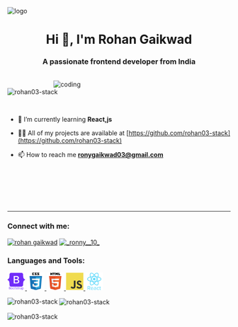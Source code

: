 ![logo](https://github.com/Ashutosh-PMishra/Ashutosh-PMishra/blob/main/Github%20Banner.png)
<h1 align="center">Hi 👋, I'm Rohan Gaikwad</h1>
<h3 align="center">A passionate frontend developer from India</h3>

<br>
<img align="right" alt="coding" width="400" src="https://raw.githubusercontent.com/alsiam/alsiam/main/assets/programmer.gif">
<p align="left"> <img src="https://komarev.com/ghpvc/?username=rohan03-stack&label=Profile%20views&color=0e75b6&style=flat" alt="rohan03-stack" /> </p>

<br>

- 🌱 I’m currently learning **React,js**

- 👨‍💻 All of my projects are available at [https://github.com/rohan03-stack](https://github.com/rohan03-stack)

- 📫 How to reach me **ronygaikwad03@gmail.com**

<br>
<br>
<br>
<br>
<br>
<hr>
<h3 align="left">Connect with me:</h3>
<p align="left">
<a href="https://fb.com/rohan gaikwad" target="blank"><img align="center" src="https://raw.githubusercontent.com/rahuldkjain/github-profile-readme-generator/master/src/images/icons/Social/facebook.svg " alt="rohan gaikwad" height="30" width="40" /></a>
<a href="https://instagram.com/_ronny__10_" target="blank"><img align="center" src="https://raw.githubusercontent.com/rahuldkjain/github-profile-readme-generator/master/src/images/icons/Social/instagram.svg" alt="_ronny__10_" height="30" width="40" /></a>
</p>

<h3 align="left">Languages and Tools:</h3>
<p align="left"> <a href="https://getbootstrap.com" target="_blank" rel="noreferrer"> <img src="https://raw.githubusercontent.com/devicons/devicon/master/icons/bootstrap/bootstrap-plain-wordmark.svg" alt="bootstrap" width="40" height="40"/> </a> <a href="https://www.w3schools.com/css/" target="_blank" rel="noreferrer"> <img src="https://raw.githubusercontent.com/devicons/devicon/master/icons/css3/css3-original-wordmark.svg" alt="css3" width="40" height="40"/> </a> <a href="https://www.w3.org/html/" target="_blank" rel="noreferrer"> <img src="https://raw.githubusercontent.com/devicons/devicon/master/icons/html5/html5-original-wordmark.svg" alt="html5" width="40" height="40"/> </a> <a href="https://developer.mozilla.org/en-US/docs/Web/JavaScript" target="_blank" rel="noreferrer"> <img src="https://raw.githubusercontent.com/devicons/devicon/master/icons/javascript/javascript-original.svg" alt="javascript" width="40" height="40"/> </a> <a href="https://reactjs.org/" target="_blank" rel="noreferrer"> <img src="https://raw.githubusercontent.com/devicons/devicon/master/icons/react/react-original-wordmark.svg" alt="react" width="40" height="40"/> </a> </p>

<p><img align="left" src="https://github-readme-stats.vercel.app/api/top-langs?username=rohan03-stack&show_icons=true&locale=en&layout=compact" alt="rohan03-stack" /></p>

<p>&nbsp;<img align="center" src="https://github-readme-stats.vercel.app/api?username=rohan03-stack&show_icons=true&locale=en" alt="rohan03-stack" /></p>

<p><img align="center" src="https://github-readme-streak-stats.herokuapp.com/?user=rohan03-stack&" alt="rohan03-stack" /></p>
